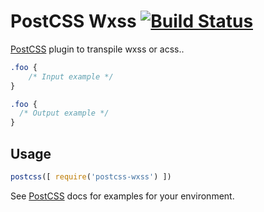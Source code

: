 # PostCSS Wxss [![Build Status][ci-img]][ci]

[PostCSS] plugin to transpile wxss or acss..

[PostCSS]: https://github.com/postcss/postcss
[ci-img]:  https://travis-ci.org/IOriens/postcss-wxss.svg
[ci]:      https://travis-ci.org/IOriens/postcss-wxss

```css
.foo {
    /* Input example */
}
```

```css
.foo {
  /* Output example */
}
```

## Usage

```js
postcss([ require('postcss-wxss') ])
```

See [PostCSS] docs for examples for your environment.
